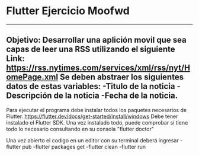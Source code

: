 # Flutter Ejercicio Moofwd
---
Objetivo:
Desarrollar una aplición movil que sea capas de leer una RSS utilizando el siguiente Link: https://rss.nytimes.com/services/xml/rss/nyt/HomePage.xml
Se deben abstraer los siguientes datos de estas variables:
-Titulo de la noticia
-Descripción de la noticia
-Fecha de la noticia.
---

Para ejecutar el programa debe instalar todos los paquetes necesarios de Flutter.
https://flutter.dev/docs/get-started/install/windows
Debe tener instalado el Flutter SDK.
Una vez instalado todo, puede comprobar si tiene todo lo necesario consultando en su consola "flutter doctor"

Una vez abierto el codigo en un editor con su terminal deberá ingresar
-flutter pub
-flutter packages get
-flutter clean
-flutter run
